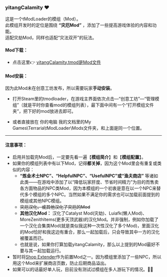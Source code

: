 ### yitangCalamity ❤
这是一个tModLoader的模组（Mod）。  
此模组开发时的定位是围绕 **“灾厄Mod”** ，添加了一些提高游戏体验的内容和功能。  
适配灾劫Mod，同样也适配“灾法双开”的玩法。

#### Mod下载：
*  点击这里👉 [yitangCalamity.tmod是Mod文件](https://github.com/yitang1/yitangCalamity/releases)

#### Mod安装：
因为此Mod未在创意工坊发布，所以需要玩家**手动安装**。

* 打开Steam里的tmodloader，在游戏主界面依次点击—“创意工坊”—“管理模组”（就是平时你查看mod的模组列表），最下面中间有一个“打开模组文件夹”，把下好的mod放进去即可。

* 或者直接放在 你的电脑 我的文档里的My Games\Terraria\tModLoader\Mods文件夹，和上面是同一个位置。

---
#### 注意事项：
* 启用并加载完Mod后，一定要先看一遍【**模组简介**】和【**模组配置**】。
* 如果你的模组列表中有以下Mod，记得**都关掉**，因为这个Mod里会有重复或类似的内容：
    * **“炼金术士NPC”、“HelpfulNPC”、“UsefulNPC”或“渔夫商店”** 等诸如此类——在游戏中添加了以“降低玩家肝度、节省时间精力”为目的而售卖各方面物品的NPC类Mod，因为本模组的一个初衷是意在以一个NPC来替代多个模组的多个NPC。当然如果不满足你的需求也可以加载前面提到的模组或其他NPC模组。
    * ~~灾厄汉化、或其他汉化了灾厄的Mod~~
    * **其他汉化Mod：** 汉化了Catalyst Mod(灾劫)、Luiafk(懒人Mod)、MoreZenithItems(更多天顶武器)的汉化Mod。并非强制，例如你加载了一个汉化合集类Mod(就是类似我这种一次性汉化了多个Mod)，里面汉化的Mod恰好和我这边有重合，那么一起加载后，只会导致其中一方的汉化被覆盖而已。
    * 也就是说，如果你打算加载yitangCalamity，那么以上提到的Mod最好不要与其一起加载运行。
* 暂时将[Shop Extender](https://steamcommunity.com/sharedfiles/filedetails/?id=3012051615)作为前置Mod之一。因为模组里添加了一些NPC，所以用这个Mod来扩展商店页数，防止后期商品溢出。
* 如果可以的话最好单人玩，目前没有测试过模组在多人游玩下的情况。🤒😣
